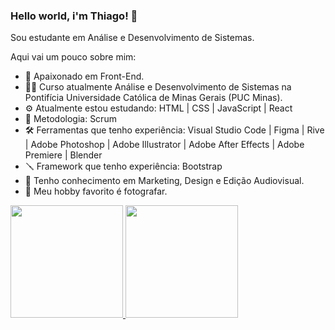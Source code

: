 ### Hello world, i'm Thiago! 📎

Sou estudante em Análise e Desenvolvimento de Sistemas.


Aqui vai um pouco sobre mim:

- 🥰 Apaixonado em Front-End.
- 👨‍💻 Curso atualmente Análise e Desenvolvimento de Sistemas na Pontifícia Universidade Católica de Minas Gerais (PUC Minas).
- ⚙️ Atualmente estou estudando: HTML | CSS | JavaScript | React
- 📝 Metodologia: Scrum
- 🛠 Ferramentas que tenho experiência: Visual Studio Code | Figma | Rive | Adobe Photoshop | Adobe Illustrator | Adobe After Effects | Adobe Premiere | Blender
- 🪛 Framework que tenho experiência: Bootstrap
- 🔬 Tenho conhecimento em Marketing, Design e Edição Audiovisual.
- 📸 Meu hobby favorito é fotografar.


<div>
<a href="https://github.com/ThiagoTerrinha">
<img height="180em" src="https://github-readme-stats.vercel.app/api/top-langs/?ThiagoTerrinha&layout=compact&langs_count=7&theme=dracula"/>
<img height="180em" src="https://github-readme-stats.vercel.app/api?ThiagoTerrinha&show_icons=true&theme=dracula&include_all_commits=true&count_private=true"/>
</div
